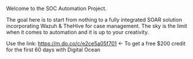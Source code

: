 Welcome to the SOC Automation Project. 

The goal here is to start from nothing to a fully integrated SOAR solution incorporating Wazuh & TheHive for case management.
The sky is the limit when it comes to automation and it is up to your creativity.

Use the link: https://m.do.co/c/e2ce5a05f701 <- To get a free $200 credit for the first 60 days with Digital Ocean 

